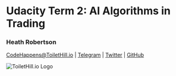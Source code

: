 # Udacity Term 2: AI Algorithms in Trading



### Heath Robertson
[CodeHappens@ToiletHill.io](mailto:CodeHappens@ToiletHill.io?subject=[GitHub]%20Repo) | [Telegram](http://t.me/heathdrobertson) | [Twitter](https://twitter.com/heathdrobertson) | [GitHub](https://github.com/heathdrobertson)


![ToiletHill.io Logo](https://heathdrobertson.github.io/images/logo/ToiletHill.png)